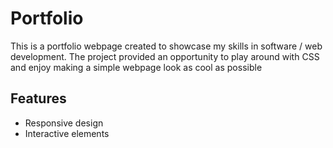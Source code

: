 # Portfolio

This is a portfolio webpage created to showcase my skills in software / web development. The project provided an opportunity to play around with CSS and enjoy making a simple webpage look as cool as possible

## Features

- Responsive design
- Interactive elements
